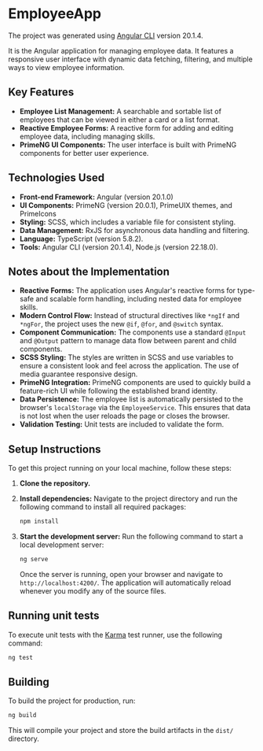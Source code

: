 # EmployeeApp
The project was generated using [Angular CLI](https://github.com/angular/angular-cli) version 20.1.4.

It is the Angular application for managing employee data. It features a responsive user interface with dynamic data fetching, filtering, and multiple ways to view employee information.

## Key Features

* **Employee List Management:** A searchable and sortable list of employees that can be viewed in either a card or a list format.
* **Reactive Employee Forms:** A reactive form for adding and editing employee data, including managing skills.
* **PrimeNG UI Components:** The user interface is built with PrimeNG components for better user experience.

## Technologies Used

* **Front-end Framework:** Angular (version 20.1.0)
* **UI Components:** PrimeNG (version 20.0.1), PrimeUIX themes, and PrimeIcons
* **Styling:** SCSS, which includes a variable file for consistent styling.
* **Data Management:** RxJS for asynchronous data handling and filtering.
* **Language:** TypeScript (version 5.8.2).
* **Tools:** Angular CLI (version 20.1.4), Node.js (version 22.18.0).

## Notes about the Implementation

* **Reactive Forms:** The application uses Angular's reactive forms for type-safe and scalable form handling, including nested data for employee skills.
* **Modern Control Flow:** Instead of structural directives like `*ngIf` and `*ngFor`, the project uses the new `@if`, `@for`, and `@switch` syntax.
* **Component Communication:** The components use a standard `@Input` and `@Output` pattern to manage data flow between parent and child components.
* **SCSS Styling:** The styles are written in SCSS and use variables to ensure a consistent look and feel across the application. The use of media guarantee responsive design.
* **PrimeNG Integration:** PrimeNG components are used to quickly build a feature-rich UI while following the established brand identity.
* **Data Persistence:** The employee list is automatically persisted to the browser's `localStorage` via the `EmployeeService`. This ensures that data is not lost when the user reloads the page or closes the browser.
* **Validation Testing:** Unit tests are included to validate the form.


## Setup Instructions

To get this project running on your local machine, follow these steps:

1.  **Clone the repository.**
2.  **Install dependencies:** Navigate to the project directory and run the following command to install all required packages:

    ```bash
    npm install
    ```

3.  **Start the development server:** Run the following command to start a local development server:

    ```bash
    ng serve
    ```

    Once the server is running, open your browser and navigate to `http://localhost:4200/`. The application will automatically reload whenever you modify any of the source files.

## Running unit tests

To execute unit tests with the [Karma](https://karma-runner.github.io) test runner, use the following command:

```bash
ng test
```

## Building

To build the project for production, run:

```bash
ng build
```

This will compile your project and store the build artifacts in the `dist/` directory.
